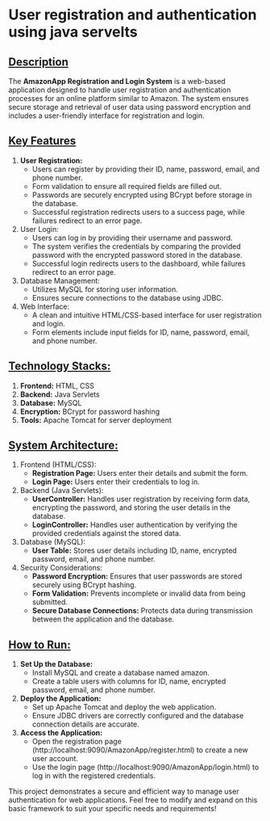 # User registration and authentication using java servelts
<u><h2>Description</h2></u>
The <b>AmazonApp Registration and Login System</b> is a web-based application designed to handle user registration and authentication processes for an online platform similar to Amazon. The system ensures secure storage and retrieval of user data using password encryption and includes a user-friendly interface for registration and login.

<u><h2>Key Features</h2></u>
<ol>
<li><b>User Registration:</b>
<ul>
<li>Users can register by providing their ID, name, password, email, and phone number.</li>

<li>Form validation to ensure all required fields are filled out.</li>

<li>Passwords are securely encrypted using BCrypt before storage in the database.</li>

<li>Successful registration redirects users to a success page, while failures redirect to an error page.</li></ul></li>

<li>User Login:

<ul><li>Users can log in by providing their username and password.</li>

<li>The system verifies the credentials by comparing the provided password with the encrypted password stored in the database.</li>

<li>Successful login redirects users to the dashboard, while failures redirect to an error page.
</li></ul></li>

<li>Database Management:

<ul><li>Utilizes MySQL for storing user information.</li>

<li>Ensures secure connections to the database using JDBC.
</li></ul></li>

<li>Web Interface:

<ul><li>A clean and intuitive HTML/CSS-based interface for user registration and login.</li>

<li>Form elements include input fields for ID, name, password, email, and phone number.
</li></ul></li>
</ol>

<u><h2>Technology Stacks:</h2></u>
<ol>
<li><b>Frontend:</b> HTML, CSS</li>

<li><b>Backend:</b> Java Servlets</li>

<li><b>Database:</b> MySQL</li>

<li><b>Encryption:</b> BCrypt for password hashing</li>

<li><b>Tools:</b> Apache Tomcat for server deployment</li>
</ol>
<u><h2>System Architecture:</h2></u>
<ol>
<li>
Frontend (HTML/CSS):
<ul>
<li><b>Registration Page:</b> Users enter their details and submit the form.</li>

<li><b>Login Page:</b> Users enter their credentials to log in.</li>
</ul>
</li>
<li>
Backend (Java Servlets):
<ul>
<li><b>UserController:</b> Handles user registration by receiving form data, encrypting the password, and storing the user details in the database.</li>
<li><b>LoginController:</b> Handles user authentication by verifying the provided credentials against the stored data.</li>
</ul>
</li>
<li>
Database (MySQL):
<ul><li>
<b>User Table:</b> Stores user details including ID, name, encrypted password, email, and phone number.
</li></ul>
</li>
<li>
Security Considerations:
<ul>
<li><b>Password Encryption:</b> Ensures that user passwords are stored securely using BCrypt hashing.</li>

<li><b>Form Validation:</b> Prevents incomplete or invalid data from being submitted.</li>

<li><b>Secure Database Connections:</b> Protects data during transmission between the application and the database.</li>
</ul>
</li>
</ol>
<u><h2>How to Run:</h2></u>
<ol>
<li><b>Set Up the Database:</b>
<ul>
<li>Install MySQL and create a database named amazon.</li>

<li>Create a table users with columns for ID, name, encrypted password, email, and phone number.</li>
</ul>
</li>
<li>
<b>Deploy the Application:</b>
<ul>
<li>Set up Apache Tomcat and deploy the web application.</li>

<li>Ensure JDBC drivers are correctly configured and the database connection details are accurate.</li>
</ul>
</li>
<li>
<b>Access the Application:</b>
<ul>
<li>Open the registration page (http://localhost:9090/AmazonApp/register.html) to create a new user account.</li>

<li>Use the login page (http://localhost:9090/AmazonApp/login.html) to log in with the registered credentials.</li>
</ul>
</li>
</ol>
This project demonstrates a secure and efficient way to manage user authentication for web applications. Feel free to modify and expand on this basic framework to suit your specific needs and requirements!
